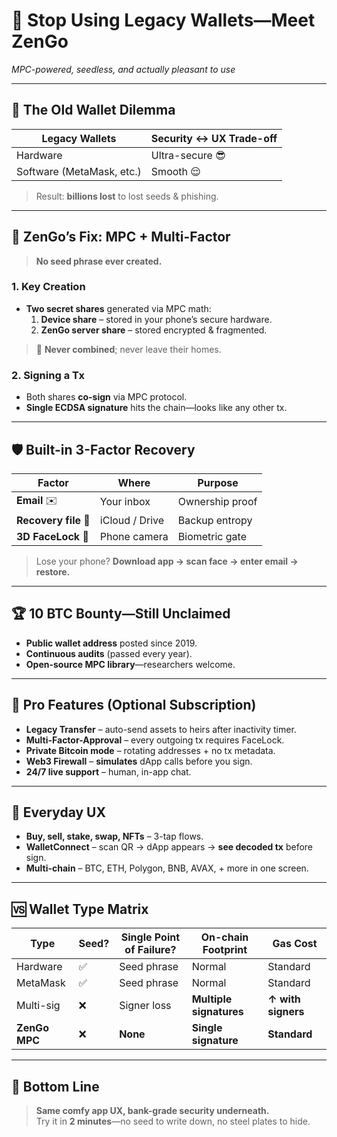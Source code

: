 # 🚨 **Stop Using Legacy Wallets—Meet ZenGo**  
*MPC-powered, seedless, and actually pleasant to use*

---

## 🔑 **The Old Wallet Dilemma**
| Legacy Wallets | Security ↔ UX Trade-off |
|----------------|-------------------------|
| Hardware | Ultra-secure 😎  | Clunky, easy to lose 🙄 |
| Software (MetaMask, etc.) | Smooth 😌  | One seed phrase = **single point of failure** 💣 |

> Result: **billions lost** to lost seeds & phishing.

---

## 🧬 **ZenGo’s Fix: MPC + Multi-Factor**
> **No seed phrase ever created.**

### 1. **Key Creation**
- **Two secret shares** generated via MPC math:
  1. **Device share** – stored in your phone’s secure hardware.
  2. **ZenGo server share** – stored encrypted & fragmented.

> 🔐 **Never combined**; never leave their homes.

### 2. **Signing a Tx**
- Both shares **co-sign** via MPC protocol.
- **Single ECDSA signature** hits the chain—looks like any other tx.

---

## 🛡️ **Built-in 3-Factor Recovery**
| Factor | Where | Purpose |
|--------|-------|---------|
| **Email** ✉️ | Your inbox | Ownership proof |
| **Recovery file** 📁 | iCloud / Drive | Backup entropy |
| **3D FaceLock** 👤 | Phone camera | Biometric gate |

> Lose your phone? **Download app → scan face → enter email → restore.**

---

## 🏆 **10 BTC Bounty—Still Unclaimed**
- **Public wallet address** posted since 2019.
- **Continuous audits** (passed every year).
- **Open-source MPC library**—researchers welcome.

---

## 🚀 **Pro Features (Optional Subscription)**
- **Legacy Transfer** – auto-send assets to heirs after inactivity timer.
- **Multi-Factor-Approval** – every outgoing tx requires FaceLock.
- **Private Bitcoin mode** – rotating addresses + no tx metadata.
- **Web3 Firewall** – **simulates** dApp calls before you sign.
- **24/7 live support** – human, in-app chat.

---

## 📲 **Everyday UX**
- **Buy, sell, stake, swap, NFTs** – 3-tap flows.
- **WalletConnect** – scan QR → dApp appears → **see decoded tx** before sign.
- **Multi-chain** – BTC, ETH, Polygon, BNB, AVAX, + more in one screen.

---

## 🆚 **Wallet Type Matrix**

| Type | Seed? | Single Point of Failure? | On-chain Footprint | Gas Cost |
|------|-------|--------------------------|--------------------|----------|
| Hardware | ✅ | Seed phrase | Normal | Standard |
| MetaMask | ✅ | Seed phrase | Normal | Standard |
| Multi-sig | ❌ | Signer loss | **Multiple signatures** | **↑ with signers** |
| **ZenGo MPC** | ❌ | **None** | **Single signature** | **Standard** |

---

## 🎯 **Bottom Line**
> **Same comfy app UX, bank-grade security underneath.**  
Try it in **2 minutes**—no seed to write down, no steel plates to hide.